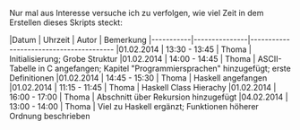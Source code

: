 Nur mal aus Interesse versuche ich zu verfolgen, wie viel Zeit
in dem Erstellen dieses Skripts steckt:

|Datum      | Uhrzeit       | Autor | Bemerkung
|-----------|---------------|----------------------------------------
|01.02.2014 | 13:30 - 13:45 | Thoma | Initialisierung; Grobe Struktur
|01.02.2014 | 14:00 - 14:45 | Thoma | ASCII-Tabelle in C angefangen; Kapitel "Programmiersprachen" hinzugefügt; erste Definitionen
|01.02.2014 | 14:45 - 15:30 | Thoma | Haskell angefangen
|01.02.2014 | 11:15 - 11:45 | Thoma | Haskell Class Hierachy
|01.02.2014 | 16:00 - 17:00 | Thoma | Abschnitt über Rekursion hinzugefügt
|04.02.2014 | 13:00 - 14:00 | Thoma | Viel zu Haskell ergänzt; Funktionen höherer Ordnung beschrieben
